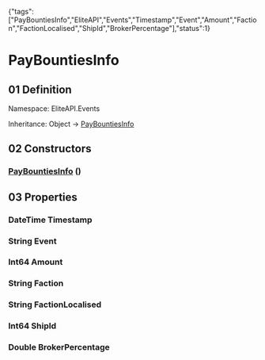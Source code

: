 {"tags":["PayBountiesInfo","EliteAPI","Events","Timestamp","Event","Amount","Faction","FactionLocalised","ShipId","BrokerPercentage"],"status":1}

# PayBountiesInfo

## 01 Definition

Namespace: <span class='code'>EliteAPI.Events</span>

Inheritance: <span class='code'>Object</span> → <span class='code'>[PayBountiesInfo](../../EliteAPI/Events/PayBountiesInfo.html)</span>

## 02 Constructors

### <span class='code'>[PayBountiesInfo](../../EliteAPI/Events/PayBountiesInfo.html)</span> ()

## 03 Properties

### <span class='code'>DateTime</span> Timestamp

### <span class='code'>String</span> Event

### <span class='code'>Int64</span> Amount

### <span class='code'>String</span> Faction

### <span class='code'>String</span> FactionLocalised

### <span class='code'>Int64</span> ShipId

### <span class='code'>Double</span> BrokerPercentage

